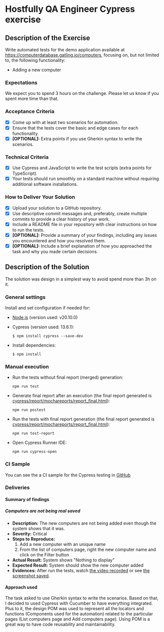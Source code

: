 # Hostfully QA Engineer Cypress exercise

## Description of the Exercise

Write automated tests for the demo application available at <https://computerdatabase.gatling.io/computers>, focusing on, but not limited to, the following functionality:

- Adding a new computer

### Expectations

We expect you to spend 3 hours on the challenge. Please let us know if you spent
more time than that.

### Acceptance Criteria

- [x] Come up with at least two scenarios for automation.
- [x] Ensure that the tests cover the basic and edge cases for each functionality.
- [x] **[OPTIONAL]:** Extra points if you use Gherkin syntax to write the scenarios.

### Technical Criteria

- [x] Use Cypress and JavaScript to write the test scripts (extra points for TypeScript).
- [x] Your tests should run smoothly on a standard machine without requiring additional
software installations.

### How to Deliver Your Solution

- [X] Upload your solution to a GitHub repository.
- [x] Use descriptive commit messages and, preferably, create multiple commits to provide a clear history of your work.
- [x] Include a README file in your repository with clear instructions on how to run the tests.
- [x] **[OPTIONAL]:** Provide a summary of your findings, including any issues you encountered and how you resolved them.
- [x] **[OPTIONAL]:** Include a brief explanation of how you approached the task and why you made certain decisions.

## Description of the Solution

The solution was design in a simplest way to avoid spend more than 3h on it.

### General settings

Install and set configuration if needed for:

- [Node.js](https://nodejs.org/en/download/) (version used: v20.10.0)
- Cypress (version used: 13.6.1):

    `$ npm install cypress --save-dev`

- Install dependencies:

    `$ npm install`

### Manual execution

- Run the tests without final report (merged) generation:

    `npm run test`

- Generate final report after an execution (the final report generated is [cypress/report/mochareports/report_final.html](cypress/report/mochareports/report_final.html)):

    `npm run postest`

- Run the tests with final report generation (the final report generated is [cypress/report/mochareports/report_final.html](cypress/report/mochareports/report_final.html)):

    `npm run test-report`

- Open Cypress Runner IDE:

    `npm run cypress-open`

### CI Sample

You can see the a CI sample for the Cypress testing in [GitHub](https://github.com/ericrommel/hostfully-exercise/actions/workflows/main.yml)

### Deliveries

#### Summary of findings

##### Computers are not being real saved

- **Description:** The new computers are not being added even though the system shows that it was.
- **Severity:** Critical
- **Steps to Reproduce:**
  1. Add a new computer with an unique name
  2. From the list of computers page, right the new computer name and click on the Filter button
- **Actual Result:** System shows "Nothing to display"
- **Expected Result:** System should show the new computer added
- **Evidences:** After run the tests, watch [the video recorded](cypress/videos/) or see [the screenshot saved]('cypress/screenshots").

#### Approach used

The task asked to use Gherkin syntax to write the scenarios. Based on that, I decided to used Cypress with Cucumber to have everything integrated. Plus to it, the design POM was used to represent all the locators and functions (Components used for the automation) related to the particular pages (List computers page and Add computers page). Using POM is a great way to have code reusability and maintainability.
